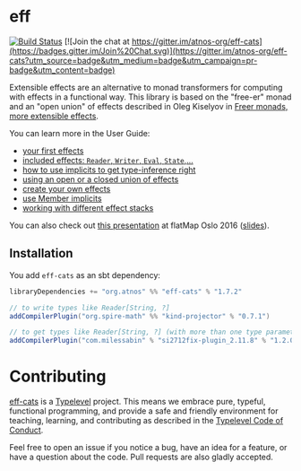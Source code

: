 # eff

[![Build Status](https://travis-ci.org/atnos-org/eff-cats.png?branch=master)](https://travis-ci.org/atnos-org/eff-cats)
[![Join the chat at https://gitter.im/atnos-org/eff-cats](https://badges.gitter.im/Join%20Chat.svg)](https://gitter.im/atnos-org/eff-cats?utm_source=badge&utm_medium=badge&utm_campaign=pr-badge&utm_content=badge)

Extensible effects are an alternative to monad transformers for computing with effects in a functional way.
This library is based on the "free-er" monad and an "open union" of effects described in
Oleg Kiselyov in [Freer monads, more extensible effects](http://okmij.org/ftp/Haskell/extensible/more.pdf).

You can learn more in the User Guide:

 - [your first effects](http://atnos-org.github.io/eff-cats/org.atnos.site.Introduction.html)
 - [included effects: `Reader`, `Writer`, `Eval`, `State`,...](http://atnos-org.github.io/eff-cats/org.atnos.site.OutOfTheBox.html)
 - [how to use implicits to get type-inference right](http://atnos-org.github.io/eff-cats/org.atnos.site.Implicits.html)
 - [using an open or a closed union of effects](http://atnos-org.github.io/eff-cats/org.atnos.site.OpenClosed.html)
 - [create your own effects](http://atnos-org.github.io/eff-cats/org.atnos.site.CreateEffects.html)
 - [use Member implicits](http://atnos-org.github.io/eff-cats/org.atnos.site.Implicits.html)
 - [working with different effect stacks](http://atnos-org.github.io/eff-cats/org.atnos.site.TransformStack.html)

You can also check out [this presentation](http://bit.ly/eff_flatmap_2016) at flatMap Oslo 2016 ([slides](http://www.slideshare.net/etorreborre/the-eff-monad-one-monad-to-rule-them-all)).

## Installation

You add `eff-cats` as an sbt dependency:
```scala
libraryDependencies += "org.atnos" %% "eff-cats" % "1.7.2"

// to write types like Reader[String, ?]
addCompilerPlugin("org.spire-math" %% "kind-projector" % "0.7.1")

// to get types like Reader[String, ?] (with more than one type parameter) correctly inferred
addCompilerPlugin("com.milessabin" % "si2712fix-plugin_2.11.8" % "1.2.0")
```

# Contributing

[eff-cats](https://github.com/atnos-org/eff-cats/) is a [Typelevel](http://typelevel.org) project. This means we embrace pure, typeful, functional programming,
and provide a safe and friendly environment for teaching, learning, and contributing as described in the [Typelevel Code of Conduct](http://typelevel.org/conduct.html).

Feel free to open an issue if you notice a bug, have an idea for a feature, or have a question about the code. Pull requests are also gladly accepted.
